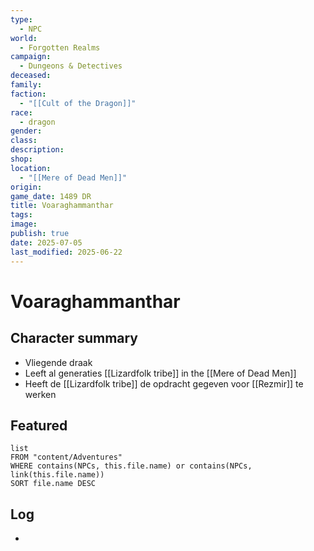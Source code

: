 ```yaml
---
type:
  - NPC
world:
  - Forgotten Realms
campaign:
  - Dungeons & Detectives
deceased: 
family: 
faction:
  - "[[Cult of the Dragon]]"
race:
  - dragon
gender: 
class: 
description: 
shop: 
location:
  - "[[Mere of Dead Men]]"
origin: 
game_date: 1489 DR
title: Voaraghammanthar
tags: 
image: 
publish: true
date: 2025-07-05
last_modified: 2025-06-22
---
```

# Voaraghammanthar

## Character summary
* Vliegende draak
* Leeft al generaties [[Lizardfolk tribe]] in the [[Mere of Dead Men]]
* Heeft de [[Lizardfolk tribe]] de opdracht gegeven voor [[Rezmir]] te werken

## Featured
```dataview
list
FROM "content/Adventures"
WHERE contains(NPCs, this.file.name) or contains(NPCs, link(this.file.name))
SORT file.name DESC
```

## Log
* 